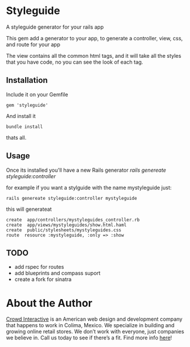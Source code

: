 # Styleguide

A styleguide generator for your rails app 


This gem add a generator to your app, to generate a controller, view, css, and route for your app

The view contains all the common html tags, and it will take all the styles that you have code, no you 
can see the look of each tag.

## Installation

Include it on your Gemfile

    gem 'styleguide'

And install it

    bundle install

thats all.


## Usage

Once its installed you'll have a new Rails generator *rails genereate styleguide:controller*

for example if you want a stylguide with the name mystyleguide just:

    rails genereate styleguide:controller mystyleguide

this will generateat

    create  app/controllers/mystyleguides_controller.rb
    create  app/views/mystyleguides/show.html.haml
    create  public/stylesheets/mystyleguides.css
    route  resource :mystyleguide, :only => :show


## TODO

* add rspec for routes
* add blueprints and compass suport
* create a fork for sinatra

# About the Author

[Crowd Interactive](http://www.crowdint.com) is an American web design and development company that happens to work in Colima, Mexico. 
We specialize in building and growing online retail stores. We don’t work with everyone, just companies we believe in. Call us today to see if there’s a fit.
Find more info [here](http://www.crowdint.com)!
